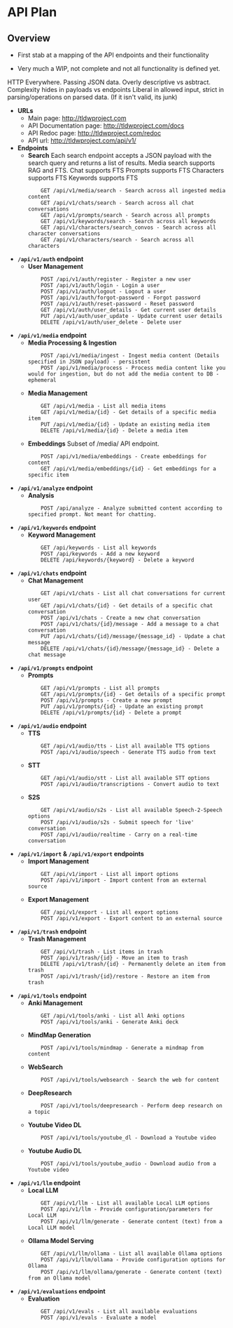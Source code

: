 # API Plan

## Overview
- First stab at a mapping of the API endpoints and their functionality

- Very much a WIP, not complete and not all functionality is defined yet.

HTTP Everywhere.
Passing JSON data.
Overly descriptive vs asbtract.
Complexity hides in payloads vs endpoints
Liberal in allowed input, strict in parsing/operations on parsed data. (If it isn't valid, its junk)
- **URLs**
    - Main page: http://tldwproject.com
    - API Documentation page: http://tldwproject.com/docs
    - API Redoc page: http://tldwproject.com/redoc
    - API url: http://tldwproject.com/api/v1/
- **Endpoints**
    - **Search**
        Each search endpoint accepts a JSON payload with the search query and returns a list of results.
        Media search supports RAG and FTS. 
        Chat supports FTS
        Prompts supports FTS
        Characters supports FTS
        Keywords supports FTS
        ```
            GET /api/v1/media/search - Search across all ingested media content
            GET /api/v1/chats/search - Search across all chat conversations
            GET /api/v1/prompts/search - Search across all prompts
            GET /api/v1/keywords/search - Search across all keywords
            GET /api/v1/characters/search_convos - Search across all character conversations
            GET /api/v1/characters/search - Search across all characters
        ```
- **`/api/v1/auth` endpoint**
    - **User Management**
        ```
            POST /api/v1/auth/register - Register a new user
            POST /api/v1/auth/login - Login a user
            POST /api/v1/auth/logout - Logout a user
            POST /api/v1/auth/forgot-password - Forgot password
            POST /api/v1/auth/reset-password - Reset password
            GET /api/v1/auth/user_details - Get current user details
            PUT /api/v1/auth/user_update - Update current user details
            DELETE /api/v1/auth/user_delete - Delete user
        ```
- **`/api/v1/media` endpoint**
    - **Media Processing & Ingestion**
        ```
            POST /api/v1/media/ingest - Ingest media content (Details specified in JSON payload) - persistent
            POST /api/v1/media/process - Process media content like you would for ingestion, but do not add the media content to DB - ephemeral
        ```
    - **Media Management**
        ```
            GET /api/v1/media - List all media items
            GET /api/v1/media/{id} - Get details of a specific media item      
            PUT /api/v1/media/{id} - Update an existing media item
            DELETE /api/v1/media/{id} - Delete a media item
        ```
    - **Embeddings**
        Subset of /media/ API endpoint.
        ```
            POST /api/v1/media/embeddings - Create embeddings for content
            GET /api/v1/media/embeddings/{id} - Get embeddings for a specific item
        ```
- **`/api/v1/analyze` endpoint**
    - **Analysis**
        ```
            POST /api/analyze - Analyze submitted content according to specified prompt. Not meant for chatting.
        ```
- **`/api/v1/keywords` endpoint**
    - **Keyword Management**
        ```
            GET /api/keywords - List all keywords
            POST /api/keywords - Add a new keyword
            DELETE /api/keywords/{keyword} - Delete a keyword
        ```
- **`/api/v1/chats` endpoint**
    - **Chat Management**
        ```
            GET /api/v1/chats - List all chat conversations for current user
            GET /api/v1/chats/{id} - Get details of a specific chat conversation
            POST /api/v1/chats - Create a new chat conversation
            POST /api/v1/chats/{id}/message - Add a message to a chat conversation
            PUT /api/v1/chats/{id}/message/{message_id} - Update a chat message
            DELETE /api/v1/chats/{id}/message/{message_id} - Delete a chat message
        ```
- **`/api/v1/prompts` endpoint**
    - **Prompts**
        ```
            GET /api/v1/prompts - List all prompts
            GET /api/v1/prompts/{id} - Get details of a specific prompt
            POST /api/v1/prompts - Create a new prompt
            PUT /api/v1/prompts/{id} - Update an existing prompt
            DELETE /api/v1/prompts/{id} - Delete a prompt
        ```
- **`/api/v1/audio` endpoint**
    - **TTS**
        ```
            GET /api/v1/audio/tts - List all available TTS options
            POST /api/v1/audio/speech - Generate TTS audio from text
        ```
    - **STT**
        ```
            GET /api/v1/audio/stt - List all available STT options
            POST /api/v1/audio/transcriptions - Convert audio to text
        ```
    - **S2S**
        ```
            GET /api/v1/audio/s2s - List all available Speech-2-Speech options
            POST /api/v1/audio/s2s - Submit speech for 'live' conversation
            POST /api/v1/audio/realtime - Carry on a real-time conversation
        ```
- **`/api/v1/import` & `/api/v1/export` endpoints**
    - **Import Management**
        ```
            GET /api/v1/import - List all import options
            POST /api/v1/import - Import content from an external source
        ```
    - **Export Management**
        ```
            GET /api/v1/export - List all export options
            POST /api/v1/export - Export content to an external source
        ```
- **`/api/v1/trash` endpoint**
    - **Trash Management**
        ```
            GET /api/v1/trash - List items in trash
            POST /api/v1/trash/{id} - Move an item to trash
            DELETE /api/v1/trash/{id} - Permanently delete an item from trash
            POST /api/v1/trash/{id}/restore - Restore an item from trash
        ```
- **`/api/v1/tools` endpoint**
    - **Anki Management**
        ```
            GET /api/v1/tools/anki - List all Anki options
            POST /api/v1/tools/anki - Generate Anki deck
        ```
    - **MindMap Generation**
        ```
            POST /api/v1/tools/mindmap - Generate a mindmap from content
        ```
    - **WebSearch**
        ```
            POST /api/v1/tools/websearch - Search the web for content
        ```
    - **DeepResearch**
        ```
            POST /api/v1/tools/deepresearch - Perform deep research on a topic
        ```
    - **Youtube Video DL**
        ```
            POST /api/v1/tools/youtube_dl - Download a Youtube video
        ```
    - **Youtube Audio DL**
        ```
            POST /api/v1/tools/youtube_audio - Download audio from a Youtube video
        ```
- **`/api/v1/llm` endpoint**
    - **Local LLM**
        ```
            GET /api/v1/llm - List all available Local LLM options
            POST /api/v1/llm - Provide configuration/parameters for Local LLM
            POST /api/v1/llm/generate - Generate content (text) from a Local LLM model
        ```
    - **Ollama Model Serving**
        ```
            GET /api/v1/llm/ollama - List all available Ollama options
            POST /api/v1/llm/ollama - Provide configuration options for Ollama
            POST /api/v1/llm/ollama/generate - Generate content (text) from an Ollama model
        ```
- **`/api/v1/evaluations` endpoint**
    - **Evaluation**
        ```
            GET /api/v1/evals - List all available evaluations
            POST /api/v1/evals - Evaluate a model
        ```

